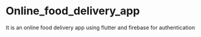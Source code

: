 # Online_food_delivery_app
It is an online food delivery app using flutter and firebase for authentication
